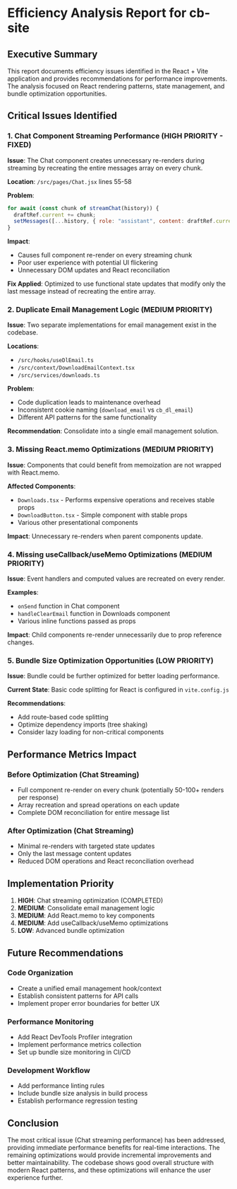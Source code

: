 # Efficiency Analysis Report for cb-site

## Executive Summary

This report documents efficiency issues identified in the React + Vite application and provides recommendations for performance improvements. The analysis focused on React rendering patterns, state management, and bundle optimization opportunities.

## Critical Issues Identified

### 1. Chat Component Streaming Performance (HIGH PRIORITY - FIXED)

**Issue**: The Chat component creates unnecessary re-renders during streaming by recreating the entire messages array on every chunk.

**Location**: `/src/pages/Chat.jsx` lines 55-58

**Problem**: 
```javascript
for await (const chunk of streamChat(history)) {
  draftRef.current += chunk;
  setMessages([...history, { role: "assistant", content: draftRef.current }]);
}
```

**Impact**: 
- Causes full component re-render on every streaming chunk
- Poor user experience with potential UI flickering
- Unnecessary DOM updates and React reconciliation

**Fix Applied**: Optimized to use functional state updates that modify only the last message instead of recreating the entire array.

### 2. Duplicate Email Management Logic (MEDIUM PRIORITY)

**Issue**: Two separate implementations for email management exist in the codebase.

**Locations**: 
- `/src/hooks/useDlEmail.ts`
- `/src/context/DownloadEmailContext.tsx`
- `/src/services/downloads.ts`

**Problem**: 
- Code duplication leads to maintenance overhead
- Inconsistent cookie naming (`download_email` vs `cb_dl_email`)
- Different API patterns for the same functionality

**Recommendation**: Consolidate into a single email management solution.

### 3. Missing React.memo Optimizations (MEDIUM PRIORITY)

**Issue**: Components that could benefit from memoization are not wrapped with React.memo.

**Affected Components**:
- `Downloads.tsx` - Performs expensive operations and receives stable props
- `DownloadButton.tsx` - Simple component with stable props
- Various other presentational components

**Impact**: Unnecessary re-renders when parent components update.

### 4. Missing useCallback/useMemo Optimizations (MEDIUM PRIORITY)

**Issue**: Event handlers and computed values are recreated on every render.

**Examples**:
- `onSend` function in Chat component
- `handleClearEmail` function in Downloads component
- Various inline functions passed as props

**Impact**: Child components re-render unnecessarily due to prop reference changes.

### 5. Bundle Size Optimization Opportunities (LOW PRIORITY)

**Issue**: Bundle could be further optimized for better loading performance.

**Current State**: Basic code splitting for React is configured in `vite.config.js`

**Recommendations**:
- Add route-based code splitting
- Optimize dependency imports (tree shaking)
- Consider lazy loading for non-critical components

## Performance Metrics Impact

### Before Optimization (Chat Streaming)
- Full component re-render on every chunk (potentially 50-100+ renders per response)
- Array recreation and spread operations on each update
- Complete DOM reconciliation for entire message list

### After Optimization (Chat Streaming)
- Minimal re-renders with targeted state updates
- Only the last message content updates
- Reduced DOM operations and React reconciliation overhead

## Implementation Priority

1. **HIGH**: Chat streaming optimization (COMPLETED)
2. **MEDIUM**: Consolidate email management logic
3. **MEDIUM**: Add React.memo to key components
4. **MEDIUM**: Add useCallback/useMemo optimizations
5. **LOW**: Advanced bundle optimization

## Future Recommendations

### Code Organization
- Create a unified email management hook/context
- Establish consistent patterns for API calls
- Implement proper error boundaries for better UX

### Performance Monitoring
- Add React DevTools Profiler integration
- Implement performance metrics collection
- Set up bundle size monitoring in CI/CD

### Development Workflow
- Add performance linting rules
- Include bundle size analysis in build process
- Establish performance regression testing

## Conclusion

The most critical issue (Chat streaming performance) has been addressed, providing immediate performance benefits for real-time interactions. The remaining optimizations would provide incremental improvements and better maintainability. The codebase shows good overall structure with modern React patterns, and these optimizations will enhance the user experience further.
